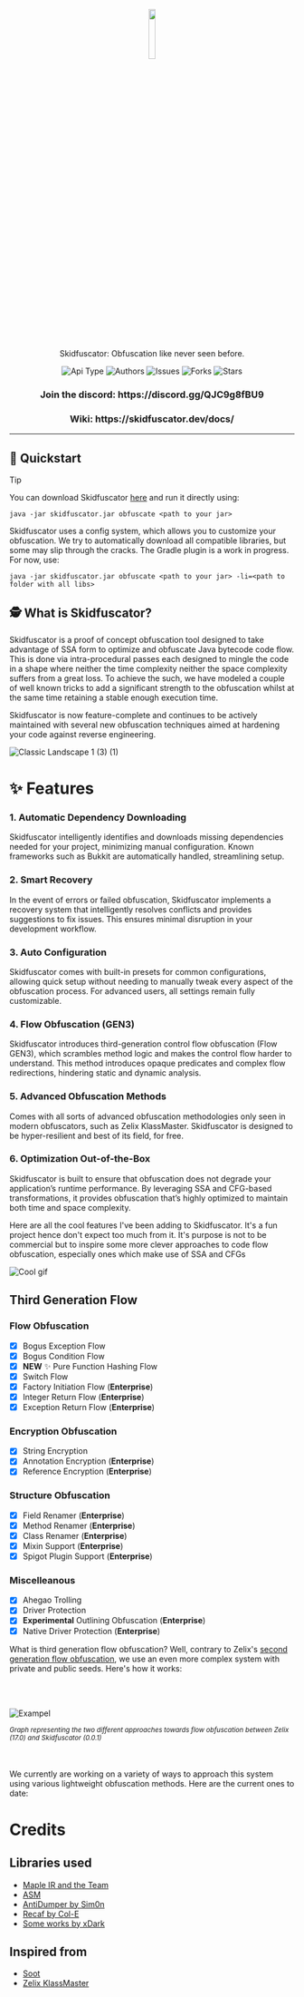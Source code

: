 <p align="center">
  <img width="15%" height="15%" src="https://i.imgur.com/RgDz1Qn.png" href="https://github.com/terminalsin/skidfuscator-java-obfuscator/releases">
  <br>
</p>
<p align="center">
  Skidfuscator: Obfuscation like never seen before.
</p>
<p align="center">
  <a><img alt="Api Type" src="https://img.shields.io/badge/API-MapleIR-blue"></a>
  <a><img alt="Authors" src="https://img.shields.io/badge/Authors-Ghast-blue"></a>
  <a><img alt="Issues" src="https://img.shields.io/github/issues/terminalsin/skidfuscator-java-obfuscator"></a>
  <a><img alt="Forks" src="https://img.shields.io/github/forks/terminalsin/skidfuscator-java-obfuscator"></a>
  <a><img alt="Stars" src="https://img.shields.io/github/stars/terminalsin/skidfuscator-java-obfuscator"></a> 
  <h3 align="center">
    Join the discord: https://discord.gg/QJC9g8fBU9
  </h3>
  <h3 align="center">
    Wiki: https://skidfuscator.dev/docs/
  </h3>
</p>

---
## 🚀 Quickstart

> [!TIP]
> You can download Skidfuscator [here](https://github.com/skidfuscatordev/skidfuscator-java-obfuscator/releases) and run it directly using:
> ```
> java -jar skidfuscator.jar obfuscate <path to your jar>
> ```

Skidfuscator uses a config system, which allows you to customize your obfuscation. We try to automatically download all compatible libraries, but some may slip through the cracks. The Gradle plugin is a work in progress. For now, use:
```
java -jar skidfuscator.jar obfuscate <path to your jar> -li=<path to folder with all libs>
```

## 🕵️ What is Skidfuscator?
Skidfuscator is a proof of concept obfuscation tool designed to take advantage of SSA form to optimize and obfuscate Java bytecode
code flow. This is done via intra-procedural passes each designed to mingle the code in a shape where neither the time complexity
neither the space complexity suffers from a great loss. To achieve the such, we have modeled a couple of well known tricks to 
add a significant strength to the obfuscation whilst at the same time retaining a stable enough execution time.

Skidfuscator is now feature-complete and continues to be actively maintained with several new obfuscation techniques aimed at hardening your code against reverse engineering.

![Classic Landscape 1 (3) (1)](https://github.com/skidfuscatordev/skidfuscator-java-obfuscator/assets/30368557/9ab9a2ab-8df7-4e62-a711-4df5f3042947)

# ✨ Features 

### 1. Automatic Dependency Downloading
Skidfuscator intelligently identifies and downloads missing dependencies needed for your project, minimizing manual configuration. Known frameworks such as Bukkit are automatically handled, streamlining setup.
### 2. Smart Recovery
In the event of errors or failed obfuscation, Skidfuscator implements a recovery system that intelligently resolves conflicts and provides suggestions to fix issues. This ensures minimal disruption in your development workflow.
### 3. Auto Configuration
Skidfuscator comes with built-in presets for common configurations, allowing quick setup without needing to manually tweak every aspect of the obfuscation process. For advanced users, all settings remain fully customizable.
### 4. Flow Obfuscation (GEN3)
Skidfuscator introduces third-generation control flow obfuscation (Flow GEN3), which scrambles method logic and makes the control flow harder to understand. This method introduces opaque predicates and complex flow redirections, hindering static and dynamic analysis.
### 5. Advanced Obfuscation Methods
Comes with all sorts of advanced obfuscation methodologies only seen in modern obfuscators, such as Zelix KlassMaster. Skidfuscator is designed to be hyper-resilient and best of its field, for free.
### 6. Optimization Out-of-the-Box
Skidfuscator is built to ensure that obfuscation does not degrade your application’s runtime performance. By leveraging SSA and CFG-based transformations, it provides obfuscation that’s highly optimized to maintain both time and space complexity.

Here are all the cool features I've been adding to Skidfuscator. It's a fun project hence don't expect too much from it. It's purpose is
not to be commercial but to inspire some more clever approaches to code flow obfuscation, especially ones which make use of SSA and CFGs

![Cool gif](https://i.ibb.co/4MQnj4V/FE185-E3-B-0-D0-D-4-ACC-81-AA-A4862-DF01-FA3.gif)

## Third Generation Flow

### Flow Obfuscation
- [x] Bogus Exception Flow
- [x] Bogus Condition Flow
- [x] **NEW** ✨ Pure Function Hashing Flow
- [x] Switch Flow
- [x] Factory Initiation Flow (**Enterprise**)
- [x] Integer Return Flow (**Enterprise**)
- [x] Exception Return Flow (**Enterprise**)

### Encryption Obfuscation
- [x] String Encryption
- [x] Annotation Encryption (**Enterprise**)
- [x] Reference Encryption (**Enterprise**)

### Structure Obfuscation
- [x] Field Renamer (**Enterprise**)
- [x] Method Renamer (**Enterprise**)
- [x] Class Renamer (**Enterprise**)
- [x] Mixin Support (**Enterprise**)
- [x] Spigot Plugin Support (**Enterprise**)

### Miscelleanous 
- [x] Ahegao Trolling
- [x] Driver Protection
- [x] **Experimental** Outlining Obfuscation (**Enterprise**)
- [x] Native Driver Protection (**Enterprise**)

What is third generation flow obfuscation? Well, contrary to Zelix's [second generation flow obfuscation](https://www.zelix.com/klassmaster/featuresFlowObfuscation.html), we use an even more complex system with private and public seeds. Here's 
how it works:

<br>
<br>

![Exampel](https://i.imgur.com/j2tZavr.png)

<sub>_Graph representing the two different approaches towards flow obfuscation between Zelix (17.0) and Skidfuscator (0.0.1)_</sub>
<br>
<br>
<br>

We currently are working on a variety of ways to approach this system using various lightweight obfuscation methods. Here are the current ones
to date:

# Credits

## Libraries used
- [Maple IR and the Team](https://github.com/LLVM-but-worse/maple-ir)
- [ASM](https://gitlab.ow2.org/asm/asm)
- [AntiDumper by Sim0n](https://github.com/sim0n/anti-java-agent/)
- [Recaf by Col-E](https://github.com/Col-E/Recaf)
- [Some works by xDark](https://github.com/xxDark)

## Inspired from
- [Soot](https://github.com/soot-oss/soot)
- [Zelix KlassMaster](https://zelix.com)
